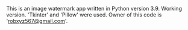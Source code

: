 This is an image watermark app written in Python version 3.9.
Working version.
'Tkinter' and 'Pillow' were used.
Owner of this code is 'robxyz567@gmail.com'.